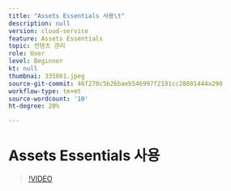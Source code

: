 ```yaml
---
title: "Assets Essentials 사용\t"
description: null
version: cloud-service
feature: Assets Essentials
topic: 컨텐츠 관리
role: User
level: Beginner
kt: null
thumbnai: 335861.jpeg
source-git-commit: 46f270c5b26baeb546997f2191cc28801444a290
workflow-type: tm+mt
source-wordcount: '10'
ht-degree: 20%

---
```



# Assets Essentials 사용

>[!VIDEO](https://video.tv.adobe.com/v/335861/?quality=9&learn=on)
